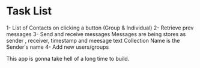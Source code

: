 # Task List

1- List of Contacts on clicking a button (Group & Individual)
2- Retrieve prev messages
3- Send and receive messages
Messages are being stores as sender , receiver, timestamp and meesage text
Collection Name is the Sender's name
4- Add new users/groups

This app is gonna take hell of a long time to build.
